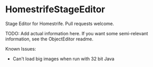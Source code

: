 HomestrifeStageEditor
=====================

Stage Editor for Homestrife. Pull requests welcome.

TODO: Add actual information here. If you want some semi-relevant information, see the ObjectEditor readme.

Known Issues:
* Can't load big images when run with 32 bit Java
